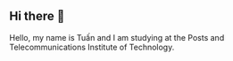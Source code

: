 ## Hi there 👋

Hello, my name is Tuấn and I am studying at the Posts and Telecommunications Institute of Technology.
